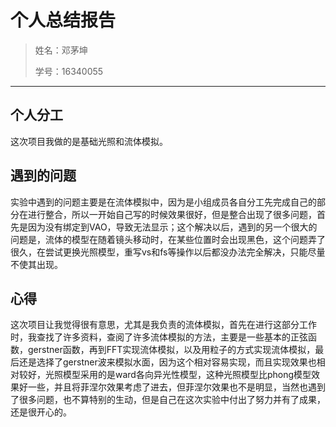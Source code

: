 # 个人总结报告

> 姓名：邓茅坤
>
> 学号：16340055



******



## 个人分工

这次项目我做的是基础光照和流体模拟。





## 遇到的问题

实验中遇到的问题主要是在流体模拟中，因为是小组成员各自分工先完成自己的部分在进行整合，所以一开始自己写的时候效果很好，但是整合出现了很多问题，首先是因为没有绑定到VAO，导致无法显示；这个解决以后，遇到的另一个很大的问题是，流体的模型在随着镜头移动时，在某些位置时会出现黑色，这个问题弄了很久，在尝试更换光照模型，重写vs和fs等操作以后都没办法完全解决，只能尽量不使其出现。



## 心得

这次项目让我觉得很有意思，尤其是我负责的流体模拟，首先在进行这部分工作时，我查找了许多资料，查阅了许多流体模拟的方法，主要是一些基本的正弦函数，gerstner函数，再到FFT实现流体模拟，以及用粒子的方式实现流体模拟，最后还是选择了gerstner波来模拟水面，因为这个相对容易实现，而且实现效果也相对较好，光照模型采用的是ward各向异光性模型，这种光照模型比phong模型效果好一些，并且将菲涅尔效果考虑了进去，但菲涅尔效果也不是明显，当然也遇到了很多问题，也不算特别的生动，但是自己在这次实验中付出了努力并有了成果，还是很开心的。

